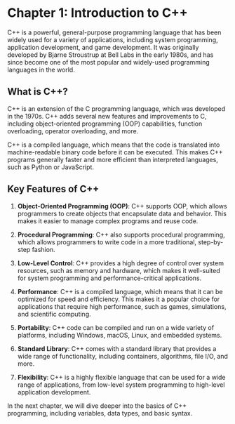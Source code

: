 

# Chapter 1: Introduction to C++

C++ is a powerful, general-purpose programming language that has been widely used for a variety of applications, including system programming, application development, and game development. It was originally developed by Bjarne Stroustrup at Bell Labs in the early 1980s, and has since become one of the most popular and widely-used programming languages in the world.

## What is C++?

C++ is an extension of the C programming language, which was developed in the 1970s. C++ adds several new features and improvements to C, including object-oriented programming (OOP) capabilities, function overloading, operator overloading, and more.

C++ is a compiled language, which means that the code is translated into machine-readable binary code before it can be executed. This makes C++ programs generally faster and more efficient than interpreted languages, such as Python or JavaScript.

## Key Features of C++

1. **Object-Oriented Programming (OOP)**: C++ supports OOP, which allows programmers to create objects that encapsulate data and behavior. This makes it easier to manage complex programs and reuse code.

2. **Procedural Programming**: C++ also supports procedural programming, which allows programmers to write code in a more traditional, step-by-step fashion.

3. **Low-Level Control**: C++ provides a high degree of control over system resources, such as memory and hardware, which makes it well-suited for system programming and performance-critical applications.

4. **Performance**: C++ is a compiled language, which means that it can be optimized for speed and efficiency. This makes it a popular choice for applications that require high performance, such as games, simulations, and scientific computing.

5. **Portability**: C++ code can be compiled and run on a wide variety of platforms, including Windows, macOS, Linux, and embedded systems.

6. **Standard Library**: C++ comes with a standard library that provides a wide range of functionality, including containers, algorithms, file I/O, and more.

7. **Flexibility**: C++ is a highly flexible language that can be used for a wide range of applications, from low-level system programming to high-level application development.

In the next chapter, we will dive deeper into the basics of C++ programming, including variables, data types, and basic syntax.